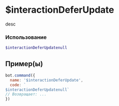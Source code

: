 # $interactionDeferUpdate
desc
### Использование
```php
$interactionDeferUpdatenull
```

## Пример(ы)

```javascript
bot.command({
  name: '$interactionDeferUpdate',
  code: `
$interactionDeferUpdatenull`
// Возвращает: ...
})
```
